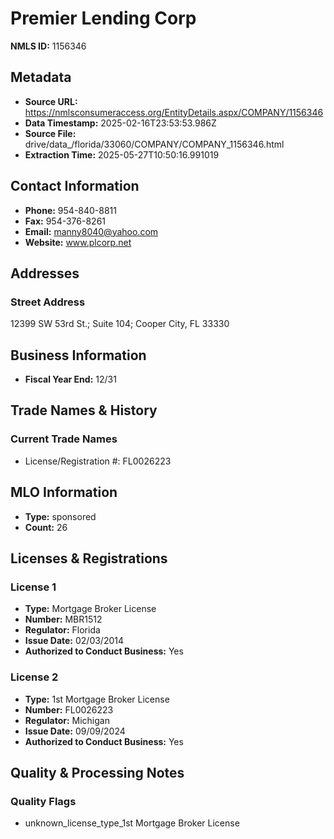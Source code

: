 # Premier Lending Corp

**NMLS ID:** 1156346

## Metadata
- **Source URL:** https://nmlsconsumeraccess.org/EntityDetails.aspx/COMPANY/1156346
- **Data Timestamp:** 2025-02-16T23:53:53.986Z
- **Source File:** drive/data_/florida/33060/COMPANY/COMPANY_1156346.html
- **Extraction Time:** 2025-05-27T10:50:16.991019

## Contact Information
- **Phone:** 954-840-8811
- **Fax:** 954-376-8261
- **Email:** manny8040@yahoo.com
- **Website:** www.plcorp.net

## Addresses
### Street Address
12399 SW 53rd St.; Suite 104; Cooper City, FL 33330

## Business Information
- **Fiscal Year End:** 12/31

## Trade Names & History
### Current Trade Names
- License/Registration #: FL0026223

## MLO Information
- **Type:** sponsored
- **Count:** 26

## Licenses & Registrations

### License 1
- **Type:** Mortgage Broker License
- **Number:** MBR1512
- **Regulator:** Florida
- **Issue Date:** 02/03/2014
- **Authorized to Conduct Business:** Yes

### License 2
- **Type:** 1st Mortgage Broker License
- **Number:** FL0026223
- **Regulator:** Michigan
- **Issue Date:** 09/09/2024
- **Authorized to Conduct Business:** Yes

## Quality & Processing Notes
### Quality Flags
- unknown_license_type_1st Mortgage Broker License
